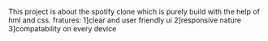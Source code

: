 This project is about the spotify clone which is purely build with the help of hml and css.
fratures:
1]clear and user friendly ui
2]responsive nature
3]compatability on every device
